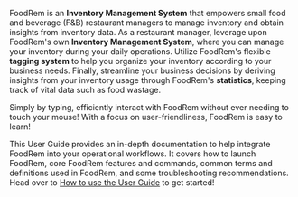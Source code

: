 <!-- markdownlint-disable-file first-line-h1 -->
FoodRem is an **Inventory Management System** that empowers small food and beverage (F&B) restaurant managers to manage inventory and obtain insights from inventory data. As a restaurant manager, leverage upon FoodRem's own **Inventory Management System**, where you can manage your inventory during your daily operations. Utilize FoodRem's flexible **tagging system** to help you organize your inventory according to your business needs. Finally, streamline your business decisions by deriving insights from your inventory usage through FoodRem's **statistics**, keeping track of vital data such as food wastage.

Simply by typing, efficiently interact with FoodRem without ever needing to touch your mouse! With a focus on user-friendliness, FoodRem is easy to learn!

This User Guide provides an in-depth documentation to help integrate FoodRem into your operational workflows. It covers how to launch FoodRem, core FoodRem features and commands, common terms and definitions used in FoodRem, and some troubleshooting recommendations. Head over to [How to use the User Guide](#how-to-use-the-user-guide) to get started!
